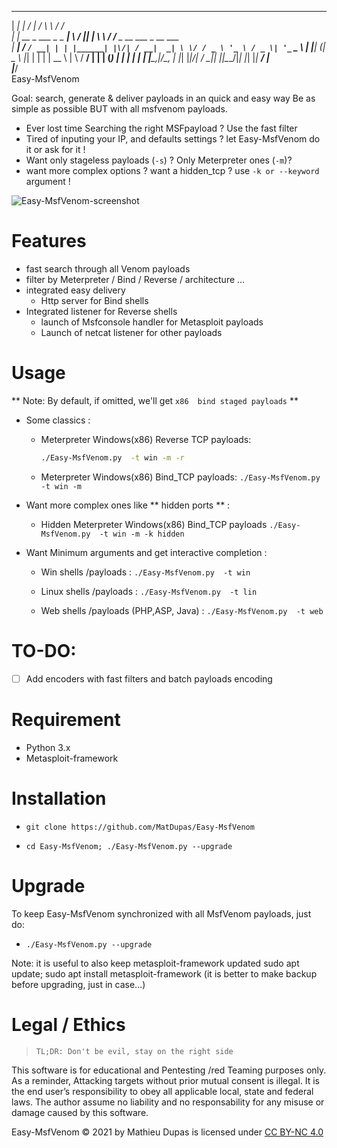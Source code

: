  ______                       __  __      ____      __                        
|  ____|                     |  \/  |    / _\ \    / /                        
| |__   __ _ ___ _   _ ______| \  / |___| |_ \ \  / /__ _ __   ___  _ __ ___  
|  __| / _` / __| | | |______| |\/| / __|  _| \ \/ / _ \ '_ \ / _ \| '_ ` _ \ 
| |___| (_| \__ \ |_| |      | |  | \__ \ |    \  /  __/ | | | (_) | | | | | |
|______\__,_|___/\__, |      |_|  |_|___/_|     \/ \___|_| |_|\___/|_| |_| |_|
                  __/ |                                                       
                 |___/                                                        
Easy-MsfVenom 

Goal: search, generate & deliver payloads in an quick and easy way
Be as simple as possible BUT with all msfvenom payloads.

* Ever lost time Searching the right MSFpayload ? Use the fast filter
* Tired of inputing your IP, and defaults settings ? let Easy-MsfVenom do it or ask for it !
* Want only stageless  payloads (`-s`) ? Only Meterpreter ones (`-m`)?  
* want more complex options ? want a hidden_tcp ? use `-k or --keyword` argument !


![Easy-MsfVenom-screenshot](https://user-images.githubusercontent.com/26366683/137633631-a0c40732-1a18-4409-a599-1bc0b5af75e5.png)




#  Features 
* fast search through all Venom payloads
* filter by Meterpreter / Bind / Reverse / architecture ... 
* integrated easy delivery
	- Http server for Bind shells
* Integrated listener for Reverse shells
	- launch of Msfconsole handler for Metasploit payloads
	- Launch of netcat listener for other payloads 



# Usage

** Note: By default, if omitted, we'll get `x86  bind staged payloads` **

- Some classics :
  - Meterpreter Windows(x86) Reverse TCP payloads:
    ```bash 
    ./Easy-MsfVenom.py  -t win -m -r
    ```
  - Meterpreter Windows(x86) Bind_TCP payloads:
  `./Easy-MsfVenom.py  -t win -m`

- Want more complex ones like ** hidden ports ** :
  - Hidden Meterpreter Windows(x86) Bind_TCP payloads
  `./Easy-MsfVenom.py  -t win -m -k hidden`

- Want Minimum arguments and get interactive completion :
  - Win shells /payloads :
    `./Easy-MsfVenom.py  -t win`
    
  - Linux shells /payloads :
    `./Easy-MsfVenom.py  -t lin`

  - Web shells /payloads (PHP,ASP, Java) :
    `./Easy-MsfVenom.py  -t web`




# TO-DO:
- [ ] Add encoders with fast filters and batch payloads encoding

 


# Requirement
* Python 3.x
* Metasploit-framework

# Installation

- ` git clone https://github.com/MatDupas/Easy-MsfVenom `

- `cd Easy-MsfVenom; ./Easy-MsfVenom.py --upgrade `



# Upgrade
To keep Easy-MsfVenom synchronized with all MsfVenom payloads, just do:

- ` ./Easy-MsfVenom.py --upgrade `

Note: it is useful to also keep metasploit-framework updated
sudo apt update; sudo apt install metasploit-framework
(it is better to make  backup before upgrading, just in case...)

# Legal / Ethics
>` TL;DR: Don't be evil, stay on the right side `

This software is for educational and Pentesting /red Teaming purposes only.
As a reminder, Attacking targets without prior mutual consent is illegal. It is the end user’s responsibility to obey all applicable local, state and federal laws. 
The author assume no liability and no responsability for any misuse or damage caused by this software.

Easy-MsfVenom © 2021 by Mathieu Dupas is licensed under [CC BY-NC 4.0](http://creativecommons.org/licenses/by-nc/4.0/?ref=chooser-v1)


